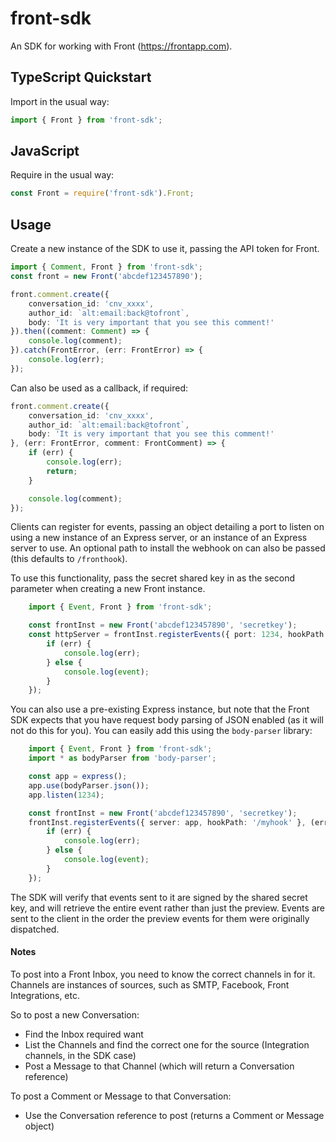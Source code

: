 # front-sdk
An SDK for working with Front (https://frontapp.com).

## TypeScript Quickstart

Import in the usual way:

```typescript
import { Front } from 'front-sdk';
```

## JavaScript

Require in the usual way:

```javascript
const Front = require('front-sdk').Front;
```

## Usage

Create a new instance of the SDK to use it, passing the API token for Front.

```typescript
import { Comment, Front } from 'front-sdk';
const front = new Front('abcdef123457890');

front.comment.create({
    conversation_id: 'cnv_xxxx',
    author_id: `alt:email:back@tofront`,
    body: 'It is very important that you see this comment!'
}).then((comment: Comment) => {
    console.log(comment);
}).catch(FrontError, (err: FrontError) => {
    console.log(err);
});
```

Can also be used as a callback, if required:

```typescript
front.comment.create({
    conversation_id: 'cnv_xxxx',
    author_id: `alt:email:back@tofront`,
    body: 'It is very important that you see this comment!'
}, (err: FrontError, comment: FrontComment) => {
    if (err) {
        console.log(err);
        return;
    }

    console.log(comment);
});
```

Clients can register for events, passing an object detailing a port to listen on using a new instance of an Express server, or an instance of an Express server to use. An optional path to install the webhook on can also be passed (this defaults to `/fronthook`).

To use this functionality, pass the secret shared key in as the second parameter when creating a new Front instance.
```typescript
    import { Event, Front } from 'front-sdk';

    const frontInst = new Front('abcdef123457890', 'secretkey');
    const httpServer = frontInst.registerEvents({ port: 1234, hookPath: '/myhook' }, (err: FrontError, event: Event) => {
        if (err) {
            console.log(err);
        } else {
            console.log(event);
        }
    });
```

You can also use a pre-existing Express instance, but note that the Front SDK expects that you have request body parsing of JSON enabled (as it will not do this for you). You can easily add this using the `body-parser` library:

```typescript
    import { Event, Front } from 'front-sdk';
    import * as bodyParser from 'body-parser';

    const app = express();
    app.use(bodyParser.json());
    app.listen(1234);

    const frontInst = new Front('abcdef123457890', 'secretkey');
    frontInst.registerEvents({ server: app, hookPath: '/myhook' }, (err: FrontError, event: Event) => {
        if (err) {
            console.log(err);
        } else {
            console.log(event);
        }
    });
```

The SDK will verify that events sent to it are signed by the shared secret key, and will retrieve the entire event rather than just the preview. Events are sent to the client in the order the preview events for them were originally dispatched.

#### Notes

To post into a Front Inbox, you need to know the correct channels in for it.
Channels are instances of sources, such as SMTP, Facebook, Front Integrations, etc.

So to post a new Conversation:
 * Find the Inbox required want
 * List the Channels and find the correct one for the source (Integration channels, in the SDK case)
 * Post a Message to that Channel (which will return a Conversation reference)

To post a Comment or Message to that Conversation:
 * Use the Conversation reference to post (returns a Comment or Message object)
